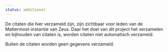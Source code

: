 ```yaml
---
status: additional
---
```


De citaten die hier verzameld zijn, zijn zichtbaar voor leden van de Mattermost-instantie van Zeus. Daar het doel van dit project het verzamelen en bijhouden van citaten is, worden citaten niet automatisch verzameld.

Buiten de citaten worden geen gegevens verzameld.
